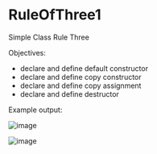 # RuleOfThree1
Simple Class Rule Three


Objectives:
- declare and define default constructor
- declare and define copy constructor
- declare and define copy assignment
- declare and define destructor


Example output:


![image](https://user-images.githubusercontent.com/97081479/189237487-5a2dae6f-b0e7-43e1-ab2f-4748a2b54bcf.png)

![image](https://user-images.githubusercontent.com/97081479/189237522-e5fb0e5b-4e53-4242-a690-6f41502ca51e.png)

